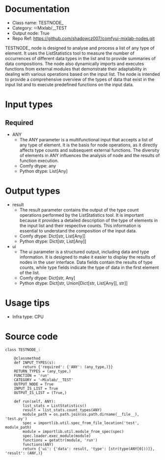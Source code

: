 # Documentation
- Class name: TESTNODE_
- Category: ♾️Mixlab/__TEST
- Output node: True
- Repo Ref: https://github.com/shadowcz007/comfyui-mixlab-nodes.git

TESTNODE_ node is designed to analyse and process a list of any type of element. It uses the ListStatistics tool to measure the number of occurrences of different data types in the list and to provide summaries of data compositions. The node also dynamically imports and executes functions from external modules that demonstrate their adaptability in dealing with various operations based on the input list. The node is intended to provide a comprehensive overview of the types of data that exist in the input list and to execute predefined functions on the input data.

# Input types
## Required
- ANY
    - The ANY parameter is a multifunctional input that accepts a list of any type of element. It is the basis for node operations, as it directly affects type counts and subsequent external functions. The diversity of elements in ANY influences the analysis of node and the results of function execution.
    - Comfy dtype: any
    - Python dtype: List[Any]

# Output types
- result
    - The result parameter contains the output of the type count operations performed by the ListStatistics tool. It is important because it provides a detailed description of the type of elements in the input list and their respective counts. This information is essential to understand the composition of the input data.
    - Comfy dtype: Dict[str, List[Any]]
    - Python dtype: Dict[str, List[Any]]
- ui
    - The ui parameter is a structured output, including data and type information. It is designed to make it easier to display the results of nodes in the user interface. Data fields contain the results of type counts, while type fields indicate the type of data in the first element of the list.
    - Comfy dtype: Dict[str, Any]
    - Python dtype: Dict[str, Union[Dict[str, List[Any]], str]]

# Usage tips
- Infra type: CPU

# Source code
```
class TESTNODE_:

    @classmethod
    def INPUT_TYPES(s):
        return {'required': {'ANY': (any_type,)}}
    RETURN_TYPES = (any_type,)
    FUNCTION = 'run'
    CATEGORY = '♾️Mixlab/__TEST'
    OUTPUT_NODE = True
    INPUT_IS_LIST = True
    OUTPUT_IS_LIST = (True,)

    def run(self, ANY):
        list_stats = ListStatistics()
        result = list_stats.count_types(ANY)
        module_path = os.path.join(os.path.dirname(__file__), 'test.py')
        spec = importlib.util.spec_from_file_location('test', module_path)
        module = importlib.util.module_from_spec(spec)
        spec.loader.exec_module(module)
        functions = getattr(module, 'run')
        functions(ANY)
        return {'ui': {'data': result, 'type': [str(type(ANY[0]))]}, 'result': (ANY,)}
```